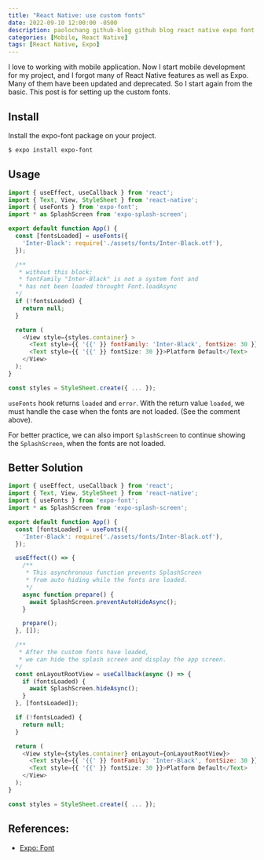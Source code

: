 ```yaml
---
title: "React Native: use custom fonts"
date: 2022-09-10 12:00:00 -0500
description: paolochang github-blog github blog react native expo font
categories: [Mobile, React Native]
tags: [React Native, Expo]
---
```


I love to working with mobile application. Now I start mobile development for my project, and I forgot many of React Native features as well as Expo. Many of them have been updated and deprecated. So I start again from the basic. This post is for setting up the custom fonts.

## Install

Install the expo-font package on your project.

```bash
$ expo install expo-font
```

## Usage

```js
import { useEffect, useCallback } from 'react';
import { Text, View, StyleSheet } from 'react-native';
import { useFonts } from 'expo-font';
import * as SplashScreen from 'expo-splash-screen';

export default function App() {
  const [fontsLoaded] = useFonts({
    'Inter-Black': require('./assets/fonts/Inter-Black.otf'),
  });

  /**
   * without this block:
   * fontFamily "Inter-Black" is not a system font and
   * has not been loaded throught Font.loadAsync
  */
  if (!fontsLoaded) {
    return null;
  }

  return (
    <View style={styles.container} >
      <Text style={{ '{{' }} fontFamily: 'Inter-Black', fontSize: 30 }}>Inter Black</Text>
      <Text style={{ '{{' }} fontSize: 30 }}>Platform Default</Text>
    </View>
  );
}

const styles = StyleSheet.create({ ... });
```

`useFonts` hook returns `loaded` and `error`. With the return value `loaded`, we must handle the case when the fonts are not loaded. (See the comment above).

For better practice, we can also import `SplashScreen` to continue showing the `SplashScreen`, when the fonts are not loaded.

## Better Solution

```js
import { useEffect, useCallback } from 'react';
import { Text, View, StyleSheet } from 'react-native';
import { useFonts } from 'expo-font';
import * as SplashScreen from 'expo-splash-screen';

export default function App() {
  const [fontsLoaded] = useFonts({
    'Inter-Black': require('./assets/fonts/Inter-Black.otf'),
  });

  useEffect(() => {
    /**
     * This asynchronous function prevents SplashScreen
     * from auto hiding while the fonts are loaded.
     */
    async function prepare() {
      await SplashScreen.preventAutoHideAsync();
    }

    prepare();
  }, []);

  /**
   * After the custom fonts have loaded,
   * we can hide the splash screen and display the app screen.
  */
  const onLayoutRootView = useCallback(async () => {
    if (fontsLoaded) {
      await SplashScreen.hideAsync();
    }
  }, [fontsLoaded]);

  if (!fontsLoaded) {
    return null;
  }

  return (
    <View style={styles.container} onLayout={onLayoutRootView}>
      <Text style={{ '{{' }} fontFamily: 'Inter-Black', fontSize: 30 }}>Inter Black</Text>
      <Text style={{ '{{' }} fontSize: 30 }}>Platform Default</Text>
    </View>
  );
}

const styles = StyleSheet.create({ ... });
```

## References:

- [Expo: Font](https://docs.expo.dev/versions/latest/sdk/font/#usefontsmap)

